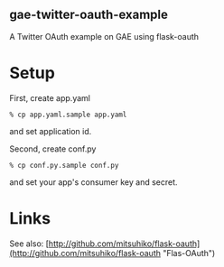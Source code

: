 gae-twitter-oauth-example
------

A Twitter OAuth example on GAE using flask-oauth

Setup
======

First, create app.yaml

    % cp app.yaml.sample app.yaml

and set application id.

Second, create conf.py

    % cp conf.py.sample conf.py

and set your app's consumer key and secret.

Links
======

See also: [http://github.com/mitsuhiko/flask-oauth](http://github.com/mitsuhiko/flask-oauth "Flas-OAuth")
